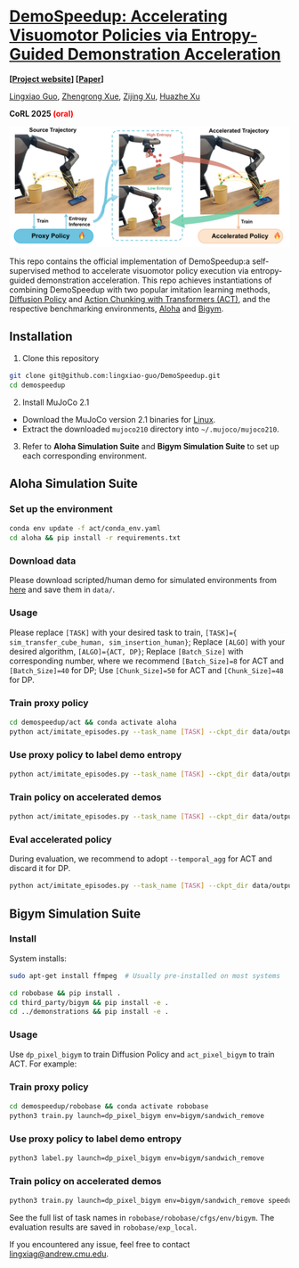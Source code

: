 # [DemoSpeedup: Accelerating Visuomotor Policies via Entropy-Guided Demonstration Acceleration ](https://demospeedup.github.io/)

**[[Project website](https://demospeedup.github.io/)] [[Paper](https://arxiv.org/html/2506.05064v1)]**

[Lingxiao Guo](https://lingxiao-guo.github.io/), [Zhengrong Xue](https://steven-xzr.github.io/), [Zijing Xu](https://demospeedup.github.io/), [Huazhe Xu](http://hxu.rocks/)

**CoRL 2025 <span style="color:red">(oral)</span>**

![](media/teaser.png)

This repo contains the official implementation of DemoSpeedup:a self-supervised method to accelerate visuomotor policy execution via entropy-guided demonstration acceleration.  This repo achieves instantiations of combining DemoSpeedup with two popular imitation learning methods, [Diffusion Policy](https://arxiv.org/abs/2303.04137) and [Action Chunking with Transformers (ACT)](https://arxiv.org/abs/2304.13705), and the respective benchmarking environments, [Aloha](https://github.com/lucys0/awe) and [Bigym](https://chernyadev.github.io/bigym/).


## Installation
1. Clone this repository
```bash
git clone git@github.com:lingxiao-guo/DemoSpeedup.git
cd demospeedup
```

2. Install MuJoCo 2.1
* Download the MuJoCo version 2.1 binaries for [Linux](https://mujoco.org/download/mujoco210-linux-x86_64.tar.gz).
* Extract the downloaded `mujoco210` directory into `~/.mujoco/mujoco210`.

3. Refer to  **Aloha Simulation Suite** and **Bigym Simulation Suite** to set up each corresponding environment.


## Aloha Simulation Suite
### Set up the environment
```bash
conda env update -f act/conda_env.yaml
cd aloha && pip install -r requirements.txt 
```

### Download data
Please download scripted/human demo for simulated environments from [here](https://drive.google.com/drive/folders/1gPR03v05S1xiInoVJn7G7VJ9pDCnxq9O) and save them in `data/`.



### Usage
Please replace `[TASK]` with your desired task to train, `[TASK]={ sim_transfer_cube_human, sim_insertion_human}`; Replace `[ALGO]` with your desired algorithm, `[ALGO]={ACT, DP}`; Replace `[Batch_Size]` with corresponding number, where we recommend `[Batch_Size]=8` for ACT and `[Batch_Size]=40` for DP; Use `[Chunk_Size]=50` for ACT and `[Chunk_Size]=48` for DP.


### Train proxy policy
```bash
cd demospeedup/act && conda activate aloha
python act/imitate_episodes.py --task_name [TASK] --ckpt_dir data/outputs/[ALGO]_ckpt/[TASK] --policy_class [ALGO] --kl_weight 10 --chunk_size [Chunk_Size] --hidden_dim 512 --batch_size [Batch_Size] --dim_feedforward 3200 --num_epochs 16000 --lr 1e-5 --seed 0 --temporal_agg 
```
### Use proxy policy to label demo entropy 
```bash
python act/imitate_episodes.py --task_name [TASK] --ckpt_dir data/outputs/[ALGO]_ckpt/[TASK] --policy_class [ALGO] --kl_weight 10 --chunk_size [Chunk_Size] --hidden_dim 512 --batch_size [Batch_Size] --dim_feedforward 3200 --num_epochs 16000 --lr 1e-5 --seed 0 --temporal_agg  --label
```
### Train policy on accelerated demos
```bash
python act/imitate_episodes.py --task_name [TASK] --ckpt_dir data/outputs/[ALGO]_ckpt/[TASK] --policy_class [ALGO] --kl_weight 10 --chunk_size [Chunk_Size] --hidden_dim 512 --batch_size [Batch_Size] --dim_feedforward 3200 --num_epochs 16000 --lr 1e-5 --seed 0 --temporal_agg   --speedup
```
### Eval accelerated policy 
During evaluation, we recommend to adopt `--temporal_agg` for ACT and discard it for DP.
```bash
python act/imitate_episodes.py --task_name [TASK] --ckpt_dir data/outputs/[ALGO]_ckpt/[TASK] --policy_class [ALGO] --kl_weight 10 --chunk_size [Chunk_Size] --hidden_dim 512 --batch_size [Batch_Size] --dim_feedforward 3200 --num_epochs 16000 --lr 1e-5 --seed 0 --temporal_agg  --speedup --eval
```


## Bigym Simulation Suite

### Install

System installs:

```bash
sudo apt-get install ffmpeg  # Usually pre-installed on most systems
```

```bash
cd robobase && pip install .
cd third_party/bigym && pip install -e .
cd ../demonstrations && pip install -e .
```

### Usage
Use `dp_pixel_bigym` to train Diffusion Policy and `act_pixel_bigym` to train ACT. For example:

### Train proxy policy
```bash
cd demospeedup/robobase && conda activate robobase
python3 train.py launch=dp_pixel_bigym env=bigym/sandwich_remove
```

### Use proxy policy to label demo entropy 
```bash
python3 label.py launch=dp_pixel_bigym env=bigym/sandwich_remove 
```

### Train policy on accelerated demos
```bash
python3 train.py launch=dp_pixel_bigym env=bigym/sandwich_remove speedup=True 
```


See the full list of task names in `robobase/robobase/cfgs/env/bigym`. The evaluation results are saved in  `robobase/exp_local`.

If you encountered any issue, feel free to contact lingxiag@andrew.cmu.edu.

